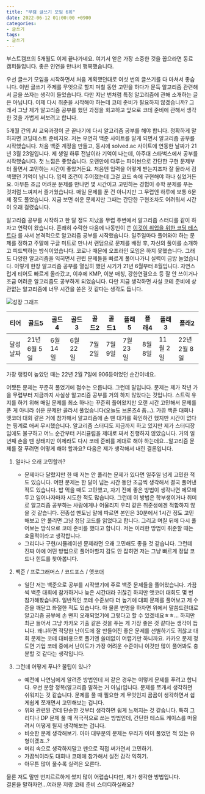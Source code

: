 ```yaml
---
title: "부캠 글쓰기 모임 6회"
date: 2022-06-12 01:00:00 +0900
categories:
- 글쓰기
tags:
- 글쓰기
---
```


부스트캠프의 5개월도 이제 끝나가네요. 여기서 얻은 가장 소중한 것을 꼽으라면 동료 캠퍼들입니다. 좋은 인연을 만나서 행복했습니다.

우선 글쓰기 모임을 시작하면서 처음 계획했던대로 여섯 번의 글쓰기를 다 마쳐서 좋습니다. 이번 글쓰기 주제를 무엇으로 할지 며칠 동안 고민을 하다가 문득 알고리즘 관련해서 글을 쓰자는 생각이 들었습니다. 다만 지난 번처럼 특정 알고리즘에 관해 소개하는 글은 아닙니다. 이제 다시 취준을 시작해야 하는데 코테 준비가 필요하지 않겠습니까? 그래서 그냥 제가 알고리즘 공부를 했던 과정을 회고하고 앞으로 코테 준비에 관해서 생각한 것을 가볍게 써보려고 합니다.

5개월 간의 AI 교육과정이 곧 끝나기에 다시 알고리즘 공부를 해야 합니다. 정확하게 말하자면 코딩테스트 준비지요. 저는 우연히 백준 사이트를 알게 되면서 알고리즘 공부를 시작했습니다. 처음 백준 계정을 만들고, 동시에 solved.ac 사이트에 연동한 날짜가 21년 3월 23일입니다. 제 생일 하루 전날이라 기억이 나는데, 아주대 스타벅스에서 공부를 시작했습니다. 첫 느낌은 좋았습니다. 오랜만에 다루는 파이썬으로 간단한 구현 문제부터 풀면서 고민하는 시간이 좋았거든요. 처음엔 입력을 어떻게 받는지조차 잘 몰라서 검색했던 기억이 납니다. 입력 조건이 주어졌는데 그걸 코드 속에 구현해야 하나 싶었거든요. 아무튼 조금 어려운 문제를 만나면 몇 시간이고 고민하는 경험이 수학 문제를 푸는 것처럼 느껴져서 즐거웠습니다. 매일 문제를 푼 건 아니지만 그 무렵엔 하루에 보통 6문제 정도 풀었습니다. 지금 보면 쉬운 문제지만 그때는 간단한 구현조차도 어려워서 시간이 오래 걸렸습니다.

알고리즘 공부를 시작하고 한 달 정도 지났을 무렵 주변에서 알고리즘 스터디를 같이 하자고 연락이 왔습니다. 흔쾌히 수락한 다음에 나동빈이 쓴 [이것이 취업을 위한 코딩 테스트다](http://www.yes24.com/Product/Goods/91433923)
를 사서 본격적으로 알고리즘 공부를 시작했습니다. 일주일마다 풀어와야 하는 문제를 정하고 주말에 구글 미트로 만나서 랜덤으로 문제를 배정 후, 자신의 풀이를 소개하고 피드백하는 방식이었습니다. 코로나 때문에 오프라인 모임은 하지 못했습니다. 그래도 다양한 알고리즘을 익히면서 관련 문제들을 빠르게 풀어나가니 실력이 금방 늘었습니다. 이렇게 한창 알고리즘 공부를 열심히 했던 시기가 21년 6월부터 8월입니다. 자연스럽게 티어도 빠르게 올라갔고, 이후에 KMP, 이분 매칭, 강한연결요소 등 잘 안 쓰이거나 조금 어려운 알고리즘도 공부하게 되었습니다. 다만 지금 생각하면 사실 코테 준비에 상관없는 알고리즘에 너무 시간을 쏟은 것 같다는 생각도 듭니다.

![성장 그래프](https://i.imgur.com/LefDhZa.png)


|티어 |골드5 |골드4 |골드3 |골드2 |골드1 |플래5 |플래4 |플래3 |플래2|
|--|--|--|--|--|--|--|--|--|--|
|달성 날짜 |21년 6월 5일 |6월 14일 |6월 22일 |7월 2일 |7월 9일 |7월 23일 |8월 8일 |11월 2일 |22년 2월 8일|

가장 랭킹이 높았던 때는 22년 2월 7일에 906등이었던 순간이네요.


어쨌든 문제는 꾸준히 풀었기에 점수는 오릅니다. 그런데 말입니다. 문제는 제가 작년 가을 무렵부터 지금까지 사실상 알고리즘 공부를 거의 하지 않았다는 것입니다. 스트릭 유지를 하기 위해 매일 문제를 최소 하나는 꾸준히 풀어왔지만 오랜 시간 고민해서 문제를 푼 게 아니라 쉬운 문제만 골라서 풀었습니다(오늘도 브론즈4 품...). 가끔 백준 대회나 앳코더 대회 같은 거에 참가해서 알고리즘에 손 뗀 대가를 확인하긴 했지만 시간이 없다는 핑계로 애써 무시했습니다. 알고리즘 스터디도 지금까지 하고 있지만 제가 스터디장임에도 불구하고 어느 순간부터 커리큘럼을 제대로 짜서 진행하지 않았습니다. 거의 일 년째 손을 뗀 상태지만 이제라도 다시 코테 준비를 제대로 해야 하는데요...알고리즘 문제를 잘 푸려면 어떻게 해야 할까요? 다음은 제가 생각해서 내린 결론입니다.


1. 얼마나 오래 고민할까?
    - 문제마다 달랐지만 한 때 저는 안 풀리는 문제가 있다면 일주일 넘게 고민한 적도 있습니다. 어떤 문제는 한 달이 넘는 시간 동안 조금씩 생각해서 결국 풀어낸 적도 있습니다. 밥 먹을 때도 고민했고, 자기 전에 좋은 방법이 생각나면 메모해두고 일어나자마자 시도한 적도 많습니다. 그런데 이 방법은 학부생이거나 취미로 알고리즘 공부하는 사람에게나 어울리지 우리 같은 취준생에겐 적합하지 않을 것 같습니다. 전종섭 멘토님 말에 따르면 본인은 30분에서 1시간 정도 고민해보고 안 풀리면 그냥 정답 코드를 읽었다고 합니다. 그리고 며칠 뒤에 다시 풀어보는 방식으로 코테 준비를 했다고 합니다. 저는 이러한 방법이 취준할 때는 효율적이라고 생각합니다.
    - 그리디나 구현/시뮬레이션 문제라면 오래 고민해도 좋을 것 같습니다. 그런데 진짜 아예 어떤 방법으로 풀어야할지 감도 안 잡히면 저는 그냥 빠르게 정답 코드나 힌트를 찾아봅니다.
    
    
2. 백준 / 프로그래머스 / 코드포스 / 앳코더
    - 일단 저는 백준으로 공부를 시작했기에 주로 백준 문제들을 풀어왔습니다. 가끔씩 백준 대회에 참가하거나 늦은 시간대라 귀찮긴 하지만 앳코더 대회도 몇 번 참가해봤습니다. 일반적인 코테 수준보다 더 높기에 대회 문제를 풀어보고 제 수준을 깨닫고 좌절한 적도 있습니다. 아 물론 변명을 하자면 위에서 말씀드린대로 알고리즘 공부에 손 뗀지 오래되었기에 그렇다고 할 수 있겠네요ㅎㅎ... 하지만 최근 들어서 그냥 카카오 기출 같은 것을 푸는 게 가장 좋은 것 같다는 생각이 듭니다. 왜냐하면 적당한 난이도에 잘 만들어진 좋은 문제를 선별하기도 귀찮고 대회 문제는 코테 대비용으로 풀기엔 쓸데없이 어렵기만 하니까요. 카카오 문제 정도면 기업 코테 중에서 난이도가 가장 어려운 수준이니 이것만 많이 풀어봐도 충분할 것 같다는 생각입니다.
    
    
3. 그런데 어떻게 푸나? 꿀팁이 있나?
    - 예전에 나연님에게 알려준 방법인데 저 같은 경우는 이렇게 문제를 푸려고 합니다. 우선 분할 정복(알고리즘 말하는 거 아님)입니다. 문제를 쪼개서 생각하면 쉬워지는 것 같습니다. 문제를 풀 때 필요한 게 무엇인지 곰곰이 생각하면서 쉽게쉽게 쪼개면서 고민해보는 겁니다.
    - 위와 관련된 건데 단순한 것부터 생각하면 쉽게 느껴지는 것 같습니다. 특히 그리디나 DP 문제 풀 때 적극적으로 쓰는 방법인데, 간단한 테스트 케이스를 떠올려서 어떻게 될지 생각해보는 겁니다.
    - 비슷한 문제 생각해보기. 아마 대부분의 문제는 우리가 이미 풀었던 적 있는 유형이겠죠..?
    - 머리 속으로 생각하지말고 펜으로 직접 써가면서 고민하기.
    - 가끔씩이라도 대회나 코테에 참가해서 실전 감각 익히기. 
    - 아무튼 많이 풀수록 실력은 오른다.
    

물론 저도 말만 번지르르하게 썼지 많이 어렵습니다만, 제가 생각한 방법입니다.  
결론을 말하자면...여러분 저랑 코테 준비 스터디하실래요?

